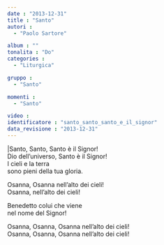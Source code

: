 ```yaml
---
date : "2013-12-31"
title : "Santo"
autori : 
  - "Paolo Sartore"

album : ""
tonalita : "Do"
categories : 
  - "Liturgica"

gruppo : 
  - "Santo"

momenti : 
  - "Santo"

video : 
identificatore : "santo_santo_santo_e_il_signor"
data_revisione : "2013-12-31"
---
```

  
  
|Santo, Santo, Santo è il Signor!  
Dio dell’universo, Santo è il Signor!  
I cieli e la terra  
sono pieni della tua gloria.  
  
  
Osanna, Osanna nell’alto dei cieli!  
Osanna, nell’alto dei cieli!  
  
  
Benedetto colui che viene  
nel nome del Signor!  
  
  
Osanna, Osanna, Osanna nell’alto dei cieli!          
Osanna, Osanna, Osanna nell’alto dei cieli!    
  
  

